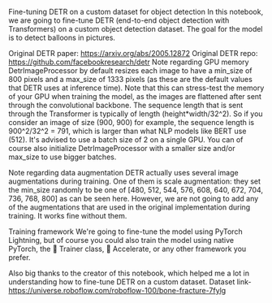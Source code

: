 Fine-tuning DETR on a custom dataset for object detection
In this notebook, we are going to fine-tune DETR (end-to-end object detection with Transformers) on a custom object detection dataset. The goal for the model is to detect balloons in pictures.

Original DETR paper: https://arxiv.org/abs/2005.12872
Original DETR repo: https://github.com/facebookresearch/detr
Note regarding GPU memory
DetrImageProcessor by default resizes each image to have a min_size of 800 pixels and a max_size of 1333 pixels (as these are the default values that DETR uses at inference time). Note that this can stress-test the memory of your GPU when training the model, as the images are flattened after sent through the convolutional backbone. The sequence length that is sent through the Transformer is typically of length (height*width/32^2). So if you consider an image of size (900, 900) for example, the sequence length is 900^2/32^2 = 791, which is larger than what NLP models like BERT use (512). It's advised to use a batch size of 2 on a single GPU. You can of course also initialize DetrImageProcessor with a smaller size and/or max_size to use bigger batches.

Note regarding data augmentation
DETR actually uses several image augmentations during training. One of them is scale augmentation: they set the min_size randomly to be one of [480, 512, 544, 576, 608, 640, 672, 704, 736, 768, 800] as can be seen here. However, we are not going to add any of the augmentations that are used in the original implementation during training. It works fine without them.

Training framework
We're going to fine-tune the model using PyTorch Lightning, but of course you could also train the model using native PyTorch, the 🤗 Trainer class, 🤗 Accelerate, or any other framework you prefer.

Also big thanks to the creator of this notebook, which helped me a lot in understanding how to fine-tune DETR on a custom dataset.
Dataset link-https://universe.roboflow.com/roboflow-100/bone-fracture-7fylg
